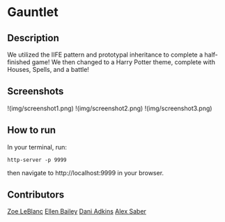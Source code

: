# Gauntlet

## Description
We utilized the IIFE pattern and prototypal inheritance to complete a half-finished game!  We then changed to a Harry Potter theme, complete with Houses, Spells, and a battle!

## Screenshots
!(img/screenshot1.png)
!(img/screenshot2.png)
!(img/screenshot3.png)

## How to run
In your terminal, run:
```
http-server -p 9999
```
then navigate to http://localhost:9999 in your browser.

## Contributors
[Zoe LeBlanc](https://github.com/ZoeLeBlanc)
[Ellen Bailey](https://github.com/lnbailey)
[Dani Adkins](https://github.com/itsdanirenae)
[Alex Saber](http://github.com/alexsaber89)
